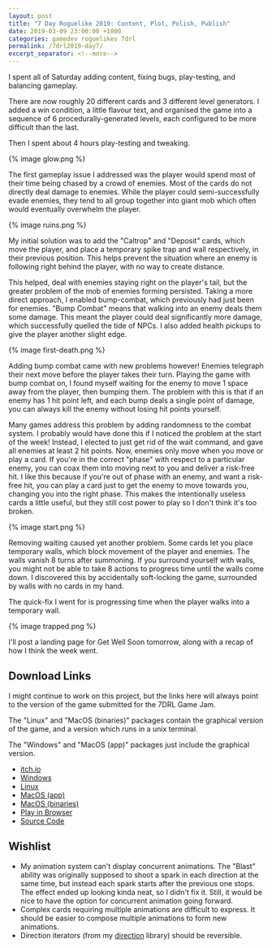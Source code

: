 ```yaml
---
layout: post
title: "7 Day Roguelike 2019: Content, Plot, Polish, Publish"
date: 2019-03-09 23:00:00 +1000
categories: gamedev roguelikes 7drl
permalink: /7drl2019-day7/
excerpt_separator: <!--more-->
---
```


I spent all of Saturday adding content, fixing bugs, play-testing, and balancing gameplay.

There are now roughly 20 different cards and 3 different level generators.
I added a win condition, a little flavour text, and organised the game into a sequence
of 6 procedurally-generated levels, each configured to be more difficult than the last.

Then I spent about 4 hours play-testing and tweaking.

{% image glow.png %}

<!--more-->

The first gameplay issue I addressed was the player would spend most of their time
being chased by a crowd of enemies. Most of the cards do not directly
deal damage to enemies. While the player could semi-successfully
evade enemies, they tend to all group together into giant mob which often
would eventually overwhelm the player.

{% image ruins.png %}

My initial solution was to add the "Caltrop" and "Deposit" cards, which move the player,
and place a temporary spike trap and wall respectively, in their previous position.
This helps prevent the situation where an enemy is following right behind the player,
with no way to create distance.

This helped, deal with enemies staying right on the player's tail, but the greater
problem of the mob of enemies forming persisted. Taking a more direct approach,
I enabled bump-combat, which previously had just been for enemies.
"Bump Combat" means that walking into an enemy deals them some damage.
This meant
the player could deal significantly more damage, which successfully quelled the
tide of NPCs. I also added health pickups to give the player another slight edge.

{% image first-death.png %}

Adding bump combat came with new problems however!
Enemies telegraph their next move before the player takes their turn.
Playing the game with bump combat on, I found myself waiting for the enemy
to move 1 space away from the player, then bumping them. The problem with this
is that if an enemy has 1 hit point left, and each bump deals a single point
of damage, you can always kill the enemy without losing hit points yourself.

Many games address this problem by adding randomness to the combat system.
I probably would have done this if I noticed the problem at the start of the
week! Instead, I elected to just get rid of the wait command, and gave
all enemies at least 2 hit points. Now, enemies only
move when you move or play a card. If you're in the correct "phase" with
respect to a particular enemy, you can coax them into moving next to you
and deliver a risk-free hit. I like this because if you're out of phase with an enemy, and want a risk-free
hit, you can play a card just to get the enemy to move towards you, changing you into the right phase.
This makes the intentionally useless cards a little useful, but they still cost power to play so I don't
think it's too broken.

{% image start.png %}

Removing waiting caused yet another problem. Some cards let you place temporary walls, which
block movement of the player and enemies. The walls vanish 8 turns after summoning.
If you surround yourself with walls, you might not be able to take 8 actions to progress time
until the walls come down. I discovered this by accidentally soft-locking the game, surrounded
by walls with no cards in my hand.

The quick-fix I went for is progressing time when the player walks into a temporary wall.

{% image trapped.png %}

I'll post a landing page for Get Well Soon tomorrow, along with a recap of how I think the week went.

## Download Links

I might continue to work on this project, but the links here will always point to
the version of the game submitted for the 7DRL Game Jam.

The "Linux" and "MacOS (binaries)" packages contain the graphical version of the game,
and a version which runs in a unix terminal.

The "Windows" and "MacOS (app)" packages just include the graphical version.

- [itch.io](https://gridbugs.itch.io/get-well-soon)
- [Windows](https://files.gridbugs.org/get-well-soon-windows-x86_64-7drl.zip)
- [Linux](https://files.gridbugs.org/get-well-soon-linux-x86_64-7drl.zip)
- [MacOS (app)](https://files.gridbugs.org/GetWellSoon-7drl.dmg)
- [MacOS (binaries)](https://files.gridbugs.org/get-well-soon-macos-x86_64-7drl.zip)
- [Play in Browser](https://games.gridbugs.org/get-well-soon/7drl/)
- [Source Code](https://github.com/stevebob/gws/tree/7drl)


## Wishlist

- My animation system can't display concurrent animations. The "Blast" ability
  was originally supposed to shoot a spark in each direction at the same time,
  but instead each spark starts after the previous one stops. The effect ended
  up looking kinda neat, so I didn't fix it. Still, it would be nice to have the
  option for concurrent animation going forward.
- Complex cards requiring multiple animations are difficult to express.
  It should be easier to compose multiple animations to form new animations.
- Direction iterators (from my [direction](https://github.com/stevebob/direction)
  library) should be reversible.
